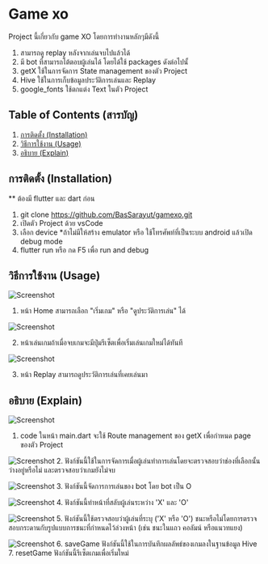 # Game xo

Project นี้เกี่ยวกับ game XO โดยการทำงานหลักๆมีดังนี้
1. สามารถดู replay หลังจากเล่นจบไปแล้วได้
2. มี bot ที่สามารถโต้ตอบผู้เล่นได้
โดยได้ใช้ packages ดังต่อไปนั้
1. getX ใช้ในการจัดการ State management ของตัว Project
2. Hive ใช้ในการเก็บข้อมูลประวัติการเล่นและ Replay
3. google_fonts ใช้ตกแต่ง Text ในตัว Project

## Table of Contents (สารบัญ)
1. [การติดตั้ง (Installation)](#การติดตั้ง)
2. [วิธีการใช้งาน (Usage)](#วิธีการใช้งาน)
3. [อธิบาย (Explain)](#อธิบาย)


## การติดตั้ง (Installation)
** ต้องมี flutter และ dart ก่อน
1. git clone https://github.com/BasSarayut/gamexo.git
2. เปิดตัว Project ด้วย vsCode
3. เลือก device *ถ้าไม่มีให้สร้าง emulator หรือ ใช้โทรศัพท์ที่เป็นระบบ android แล้วเปิด debug mode 
4. flutter run หรือ กด F5 เพื่อ run and debug

## วิธีการใช้งาน (Usage)
![Screenshot](./img/home_view.jpg "Home View")

1. หน้า Home สามารถเลือก "เริ่มเกม" หรือ "ดูประวัติการเล่น" ได้

![Screenshot](./img/game_view.jpg "Game View")

2. หน้าเล่นเกมถ้าเมื่อจบเกมจะมีปุ่มรีเซ็ตเพื่อเริ่มเล่นเกมใหม่ได้ทันที

![Screenshot](./img/replay_view.jpg "replay View")

3. หน้า Replay สามารถดูประวัติการเล่นที่เคยเล่นมา

## อธิบาย (Explain)
![Screenshot](./img/main_code.png "main.dart")
1. code ในหน้า main.dart จะใช้ Route management ของ getX เพื่อกำหนด page ของตัว Project

![Screenshot](./img/makeMove_code.png "game_controller.dart")
2. ฟังก์ชันนี้ใช้ในการจัดการเมื่อผู้เล่นทำการเล่นโดยจะตรวจสอบว่าช่องที่เลือกนั้นว่างอยู่หรือไม่ และตรวจสอบว่าเกมยังไม่จบ

![Screenshot](./img/botMove_code.png "game_controller.dart")
3. ฟังก์ชันนี้จัดการการเล่นของ bot โดย bot เป็น O

![Screenshot](./img/switchPlay_code.png "game_controller.dart")
4. ฟังก์ชันนี้ทำหน้าที่สลับผู้เล่นระหว่าง 'X' และ 'O'

![Screenshot](./img/checkWin_code.png "game_controller.dart")
5. ฟังก์ชันนี้ใช้ตรวจสอบว่าผู้เล่นที่ระบุ ('X' หรือ 'O') ชนะหรือไม่โดยการตรวจสอบกระดานกับรูปแบบการชนะที่กำหนดไว้ล่วงหน้า (เช่น ชนะในแถว คอลัมน์ หรือแนวทแยง)

![Screenshot](./img/saveandreset_code.png "game_controller.dart")
6. saveGame ฟังก์ชันนี้ใช้ในการบันทึกผลลัพธ์ของเกมลงในฐานข้อมูล Hive
7. resetGame ฟังก์ชันนี้รีเซ็ตเกมเพื่อเริ่มใหม่
